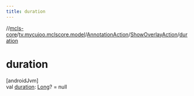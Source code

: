 ```yaml
---
title: duration
---
```

//[mcls-core](../../../../index.html)/[tv.mycujoo.mclscore.model](../../index.html)/[AnnotationAction](../index.html)/[ShowOverlayAction](index.html)/[duration](duration.html)



# duration



[androidJvm]\
val [duration](duration.html): [Long](https://kotlinlang.org/api/latest/jvm/stdlib/kotlin/-long/index.html)? = null




